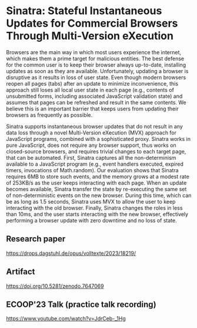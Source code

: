 # Sinatra: Stateful Instantaneous Updates for Commercial Browsers Through Multi-Version eXecution

Browsers are the main way in which most users experience the internet, which makes them a prime target for malicious entities. The best defense for the common user is to keep their browser always up-to-date, installing updates as soon as they are available. Unfortunately, updating a browser is disruptive as it results in loss of user state. Even though modern browsers reopen all pages (tabs) after an update to minimize inconvenience, this approach still loses all local user state in each page (e.g., contents of unsubmitted forms, including associated JavaScript validation state) and assumes that pages can be refreshed and result in the same contents. We believe this is an important barrier that keeps users from updating their browsers as frequently as possible.

Sinatra supports instantaneous browser updates that do not result in any data loss through a novel Multi-Version eXecution (MVX) approach for JavaScript programs, combined with a sophisticated proxy. Sinatra works in pure JavaScript, does not require any browser support, thus works on closed-source browsers, and requires trivial changes to each target page, that can be automated. First, Sinatra captures all the non-determinism available to a JavaScript program (e.g., event handlers executed, expired timers, invocations of Math.random). Our evaluation shows that Sinatra requires 6MB to store such events, and the memory grows at a modest rate of 253KB/s as the user keeps interacting with each page. When an update becomes available, Sinatra transfer the state by re-executing the same set of non-deterministic events on the new browser. During this time, which can be as long as 1.5 seconds, Sinatra uses MVX to allow the user to keep interacting with the old browser. Finally, Sinatra changes the roles in less than 10ms, and the user starts interacting with the new browser, effectively performing a browser update with zero downtime and no loss of state.

## Research paper

https://drops.dagstuhl.de/opus/volltexte/2023/18219/

## Artifact

https://doi.org/10.5281/zenodo.7647069

## ECOOP'23 Talk (practice talk recording)

https://www.youtube.com/watch?v=JdrCeb-_1Hg
